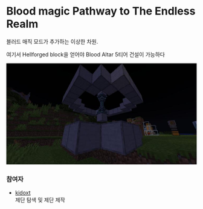 # Blood magic Pathway to The Endless Realm

블러드 매직 모드가 추가하는 이상한 차원.

여기서 Hellforged block을 얻어야 Blood Altar 5티어 건설이 가능하다

![메인](../../asset/systems/bl_pathway_to_the_endless_realm/main.jpg)

### 참여자
<!-- player_desc_open -->
- [kidoxt](../members/kidoxt.md)  
제단 탐색 및 제단 제작
<!-- player_desc_close-->